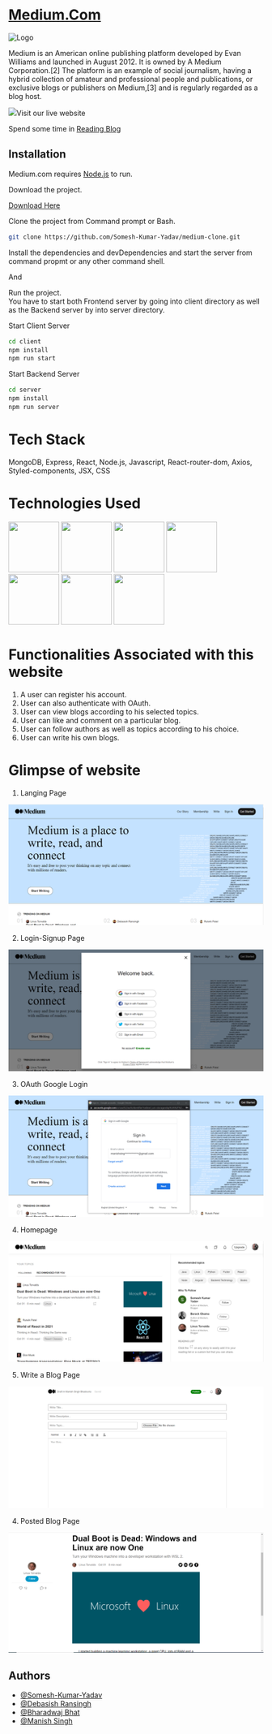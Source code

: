 # <a href="https://medium-app-clone.herokuapp.com/">Medium.Com</a>

![Logo](https://miro.medium.com/max/8976/1*Ra88BZ-CSTovFS2ZSURBgg.png)

Medium is an American online publishing platform developed by Evan Williams and launched in August 2012. It is owned by A Medium Corporation.[2] The platform is an example of social journalism, having a hybrid collection of amateur and professional people and publications, or exclusive blogs or publishers on Medium,[3] and is regularly regarded as a blog host.

<img src="https://raw.githubusercontent.com/MartinHeinz/MartinHeinz/master/wave.gif" width="25px">Visit our live website

Spend some time in [Reading Blog](https://medium.com/@d_ransingh88/a-cloned-version-of-medium-com-c6f18187cacf)

## Installation

Medium.com requires [Node.js](https://nodejs.org/) to run.

Download the project.

[Download Here](https://github.com/Somesh-Kumar-Yadav/medium-clone/archive/refs/heads/master.zip)


Clone the project from Command prompt or Bash.

```bash
git clone https://github.com/Somesh-Kumar-Yadav/medium-clone.git
```

Install the dependencies and devDependencies and start the server from command propmt or any other command shell.

And

Run the project.  
You have to start both Frontend server by going into client directory as well as the Backend server by into server directory.

Start Client Server
```bash
cd client
npm install
npm run start
```

Start Backend Server
```bash
cd server
npm install
npm run server
```

# Tech Stack

MongoDB, Express, React, Node.js, Javascript, React-router-dom, Axios, Styled-components, JSX, CSS

# Technologies Used

<p float="left">
    <img src="https://devanshusehgal.github.io/portfolio/assets/tags/mongodb.png" width="100" height="100">
    <img src="https://images.tute.io/tute/topic/express-js.png" width="100" height="100">
    <img src="https://yogalayout.com/static/reactnative.4e03ea5d.png" width="100" height="100">
    <img src="https://cdn3.iconfinder.com/data/icons/popular-services-brands/512/node-512.png" width="100" height="100">
    <img src="https://raw.githubusercontent.com/krishaayjois21/krishaayjois21/master/assets/javascript.png" width="100" height="100">
    <img src="https://cdn.pixabay.com/photo/2017/08/05/11/16/logo-2582748_640.png" width="100" height="100">
    <img src="https://cdn.pixabay.com/photo/2017/08/05/11/16/logo-2582747_640.png" width="100" height="100">
 </p>



# Functionalities Associated with this website

1. A user can register his account.
2. User can also authenticate with OAuth.
3. User can view blogs according to his selected topics.
4. User can like and comment on a particular blog.
5. User can follow authors as well as topics according to his choice.
6. User can write his own blogs. 

# Glimpse of website

1. Langing Page

![Landing Page](https://github.com/ManishSinghBhadouria/api/blob/gh-pages/Medium.com-Images/Homepage.png?raw=true)

2. Login-Signup Page

![Login-Signup page](https://github.com/ManishSinghBhadouria/api/blob/gh-pages/Medium.com-Images/Login-Popup-Page.png?raw=true)

3. OAuth Google Login

![OAuth Google](https://github.com/ManishSinghBhadouria/api/blob/gh-pages/Medium.com-Images/Google-Auth-Login-Page.png?raw=true)

4. Homepage

![HomePage](https://github.com/ManishSinghBhadouria/api/blob/gh-pages/Medium.com-Images/Home-Page-After-Login.png?raw=true)

5. Write a Blog Page

![Write](https://github.com/ManishSinghBhadouria/api/blob/gh-pages/Medium.com-Images/Post-Blog-Page.png?raw=true)

4. Posted Blog Page

![Blog Page](https://github.com/ManishSinghBhadouria/api/blob/gh-pages/Medium.com-Images/Posted-Blogs.png?raw=true)

## Authors

- [@Somesh-Kumar-Yadav](https://github.com/Somesh-Kumar-Yadav)
- [@Debasish Ransingh](https://github.com/Ransingh88)
- [@Bharadwaj Bhat](https://github.com/bharadwaj-bhat)
- [@Manish Singh](https://github.com/ManishSinghBhadouria)
